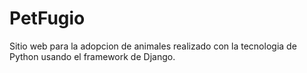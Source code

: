 # PetFugio

Sitio web para la adopcion de animales realizado con la tecnologia de Python usando el framework de Django.
